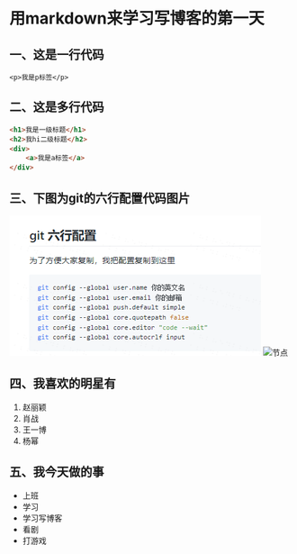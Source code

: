 # 用markdown来学习写博客的第一天
## 一、这是一行代码
    <p>我是p标签</p>
## 二、这是多行代码
~~~html
<h1>我是一级标题</h1>
<h2>我hi二级标题</h2>
<div>
    <a>我是a标签</a>
</div>
~~~
## 三、下图为git的六行配置代码图片
![一张图片](1.png)
![节点](https://gimg2.baidu.com/image_search/src=http%3A%2F%2Fi1.chexun.net%2Fimages%2F2020%2F1118%2F48401%2Fnews_0_0_12666D675592B42B573DAD021B1EDF2C.jpg&refer=http%3A%2F%2Fi1.chexun.net&app=2002&size=f9999,10000&q=a80&n=0&g=0n&fmt=jpeg?sec=1642944702&t=ab3a78a62debb4674d8d098f70cda43a)
      


## 四、我喜欢的明星有
1. 赵丽颖
2. 肖战
3. 王一博
4. 杨幂
## 五、我今天做的事
- 上班
- 学习
- 学习写博客
- 看剧
- 打游戏
